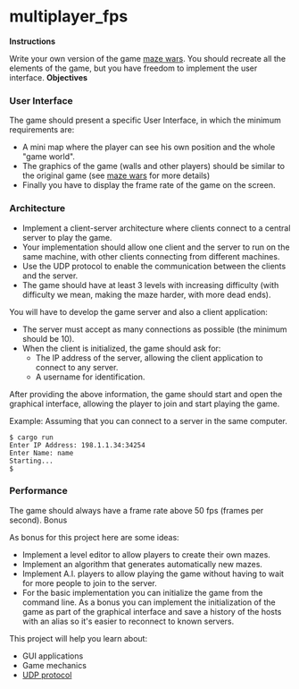 # multiplayer_fps
**Instructions**

Write your own version of the game [maze wars](https://www.youtube.com/watch?v=5V5X5SbSjns). You should recreate all the elements of the game, but you have freedom to implement the user interface.
**Objectives**
### User Interface

The game should present a specific User Interface, in which the minimum requirements are:

   - A mini map where the player can see his own position and the whole "game world".
   - The graphics of the game (walls and other players) should be similar to the original game (see [maze wars](https://www.youtube.com/watch?v=5V5X5SbSjns) for more details)
   - Finally you have to display the frame rate of the game on the screen.

### Architecture

- Implement a client-server architecture where clients connect to a central server to play the game.
- Your implementation should allow one client and the server to run on the same machine, with other clients connecting from different machines.
- Use the UDP protocol to enable the communication between the clients and the server.
- The game should have at least 3 levels with increasing difficulty (with difficulty we mean, making the maze harder, with more dead ends).

You will have to develop the game server and also a client application:

- The server must accept as many connections as possible (the minimum should be 10).
- When the client is initialized, the game should ask for:
    - The IP address of the server, allowing the client application to connect to any server.
    - A username for identification.

After providing the above information, the game should start and open the graphical interface, allowing the player to join and start playing the game.

Example: Assuming that you can connect to a server in the same computer.
```
$ cargo run
Enter IP Address: 198.1.1.34:34254
Enter Name: name
Starting...
$
```
### Performance

The game should always have a frame rate above 50 fps (frames per second).
Bonus

As bonus for this project here are some ideas:

- Implement a level editor to allow players to create their own mazes.
- Implement an algorithm that generates automatically new mazes.
- Implement A.I. players to allow playing the game without having to wait for more people to join to the server.
- For the basic implementation you can initialize the game from the command line. As a bonus you can implement the initialization of the game as part of the graphical interface and save a history of the hosts with an alias so it's easier to reconnect to known servers.

This project will help you learn about:

- GUI applications
- Game mechanics
- [UDP protocol](https://www.techtarget.com/searchnetworking/definition/UDP-User-Datagram-Protocol)
